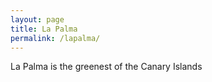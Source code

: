 ```yaml
---
layout: page
title: La Palma
permalink: /lapalma/
---
```


La Palma is the greenest of the Canary Islands
